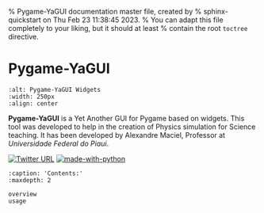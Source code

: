 % Pygame-YaGUI documentation master file, created by
% sphinx-quickstart on Thu Feb 23 11:38:45 2023.
% You can adapt this file completely to your liking, but it should at least
% contain the root `toctree` directive.

# Pygame-YaGUI
```{image} pygame-yagui-widgets.png
:alt: Pygame-YaGUI Widgets
:width: 250px
:align: center
```

 **Pygame-YaGUI** is a Yet Another GUI for Pygame based on widgets. This tool was developed to help in the creation of Physics simulation for Science teaching. It has been developed by Alexandre Maciel, Professor at _Universidade Federal do Piaui_.

 [![Twitter URL](https://img.shields.io/twitter/url/https/twitter.com/alxndremaciel.svg?style=social&label=Follow%20%40alxndremaciel)](https://twitter.com/alxndremaciel)
 [![made-with-python](https://img.shields.io/badge/Made%20with-Python-1f425f.svg)](https://www.python.org/)

```{toctree}
:caption: 'Contents:'
:maxdepth: 2

overview
usage
```
